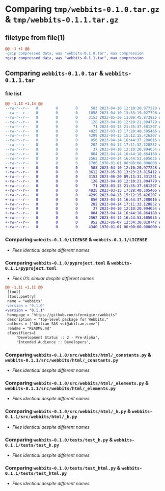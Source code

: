 # Comparing `tmp/webbits-0.1.0.tar.gz` & `tmp/webbits-0.1.1.tar.gz`

## filetype from file(1)

```diff
@@ -1 +1 @@
-gzip compressed data, was "webbits-0.1.0.tar", max compression
+gzip compressed data, was "webbits-0.1.1.tar", max compression
```

## Comparing `webbits-0.1.0.tar` & `webbits-0.1.1.tar`

### file list

```diff
@@ -1,13 +1,14 @@
--rw-r--r--   0        0        0      583 2023-04-10 12:10:20.977228 webbits-0.1.0/LICENSE
--rw-r--r--   0        0        0     1058 2023-04-10 13:33:19.027798 webbits-0.1.0/README.md
--rw-r--r--   0        0        0     3153 2023-05-30 11:06:45.873825 webbits-0.1.0/pyproject.toml
--rw-r--r--   0        0        0      128 2023-04-10 12:10:21.004779 webbits-0.1.0/src/webbits/__init__.py
--rw-r--r--   0        0        0       71 2023-03-15 21:35:37.681297 webbits-0.1.0/src/webbits/html/__init__.py
--rw-r--r--   0        0        0     4825 2023-03-15 17:28:40.505466 webbits-0.1.0/src/webbits/html/_constants.py
--rw-r--r--   0        0        0     4299 2023-04-13 15:12:15.426207 webbits-0.1.0/src/webbits/html/_elements.py
--rw-r--r--   0        0        0      856 2023-04-14 16:44:37.288016 webbits-0.1.0/src/webbits/html/_h.py
--rw-r--r--   0        0        0      202 2023-04-14 17:11:32.128852 webbits-0.1.0/src/webbits/lib.py
--rw-r--r--   0        0        0       37 2023-04-10 12:10:20.994654 webbits-0.1.0/tests/__init__.py
--rw-r--r--   0        0        0      804 2023-04-14 16:44:18.864188 webbits-0.1.0/tests/test_h.py
--rw-r--r--   0        0        0     2562 2023-04-14 16:44:53.605035 webbits-0.1.0/tests/test_html.py
--rw-r--r--   0        0        0     1786 1970-01-01 00:00:00.000000 webbits-0.1.0/PKG-INFO
+-rw-r--r--   0        0        0      583 2023-04-10 12:10:20.977228 webbits-0.1.1/LICENSE
+-rw-r--r--   0        0        0     3612 2023-05-30 13:23:23.815412 webbits-0.1.1/README.md
+-rw-r--r--   0        0        0     3153 2023-06-20 09:13:31.331231 webbits-0.1.1/pyproject.toml
+-rw-r--r--   0        0        0      128 2023-04-10 12:10:21.004779 webbits-0.1.1/src/webbits/__init__.py
+-rw-r--r--   0        0        0       71 2023-03-15 21:35:37.681297 webbits-0.1.1/src/webbits/html/__init__.py
+-rw-r--r--   0        0        0     4825 2023-03-15 17:28:40.505466 webbits-0.1.1/src/webbits/html/_constants.py
+-rw-r--r--   0        0        0     4299 2023-04-13 15:12:15.426207 webbits-0.1.1/src/webbits/html/_elements.py
+-rw-r--r--   0        0        0      856 2023-04-14 16:44:37.288016 webbits-0.1.1/src/webbits/html/_h.py
+-rw-r--r--   0        0        0      202 2023-04-14 17:11:32.128852 webbits-0.1.1/src/webbits/lib.py
+-rw-r--r--   0        0        0       37 2023-04-10 12:10:20.994654 webbits-0.1.1/tests/__init__.py
+-rw-r--r--   0        0        0      804 2023-04-14 16:44:18.864188 webbits-0.1.1/tests/test_h.py
+-rw-r--r--   0        0        0     2562 2023-04-14 16:44:53.605035 webbits-0.1.1/tests/test_html.py
+-rw-r--r--   0        0        0      952 2023-06-07 12:34:30.010747 webbits-0.1.1/tests/text_new_dsl.py
+-rw-r--r--   0        0        0     4340 1970-01-01 00:00:00.000000 webbits-0.1.1/PKG-INFO
```

### Comparing `webbits-0.1.0/LICENSE` & `webbits-0.1.1/LICENSE`

 * *Files identical despite different names*

### Comparing `webbits-0.1.0/pyproject.toml` & `webbits-0.1.1/pyproject.toml`

 * *Files 0% similar despite different names*

```diff
@@ -1,11 +1,11 @@
 [tool]
 [tool.poetry]
 name = "webbits"
-version = "0.1.0"
+version = "0.1.1"
 homepage = "https://github.com/sfermigier/webbits"
 description = "Top-level package for Webbits."
 authors = ["Abilian SAS <sf@abilian.com>"]
 readme = "README.md"
 classifiers=[
     'Development Status :: 2 - Pre-Alpha',
     'Intended Audience :: Developers',
```

### Comparing `webbits-0.1.0/src/webbits/html/_constants.py` & `webbits-0.1.1/src/webbits/html/_constants.py`

 * *Files identical despite different names*

### Comparing `webbits-0.1.0/src/webbits/html/_elements.py` & `webbits-0.1.1/src/webbits/html/_elements.py`

 * *Files identical despite different names*

### Comparing `webbits-0.1.0/src/webbits/html/_h.py` & `webbits-0.1.1/src/webbits/html/_h.py`

 * *Files identical despite different names*

### Comparing `webbits-0.1.0/tests/test_h.py` & `webbits-0.1.1/tests/test_h.py`

 * *Files identical despite different names*

### Comparing `webbits-0.1.0/tests/test_html.py` & `webbits-0.1.1/tests/test_html.py`

 * *Files identical despite different names*

